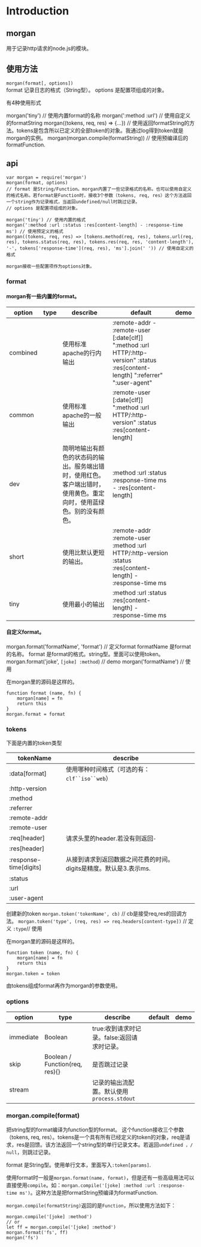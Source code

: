 # Introduction

## morgan

用于记录http请求的node.js的模块。

## 使用方法

`morgan(format[, options])`  
format 记录日志的格式（String型）。
options 是配置项组成的对象。

有4种使用形式

morgan('tiny') // 使用内置format的名称
morgan(':method :url') // 使用自定义的formatString
morgan((tokens, req, res) => {...}) // 使用返回formatString的方法。tokens是包含所以已定义的全部token的对象。我通过log得到token就是morgan的实例。
morgan(morgan.compile(formatString)) // 使用预编译后的formatFunction.

## api

    var morgan = require('morgan')
    morgan(format, options)
    // format 是String/Function。morgan内置了一些记录格式的名称。也可以使用自定义的格式名称。若format是Function时，接收3个参数（tokens, req, res）这个方法返回一个string作为记录格式，当返回undefined/null时跳过记录。
    // options 是配置项组成的对象。
    
    morgan('tiny') // 使用内置的格式
    morgan(':method :url :status :res[content-length] - :response-time ms') // 使用预定义的格式
    morgan((tokens, req, res) => [tokens.method(req, res), tokens.url(req, res), tokens.status(req, res), tokens.res(req, res, 'content-length'), '-', tokens['response-time'](req, res), 'ms'].join(' ')) // 使用自定义的格式
    
    morgan接收一些配置项作为options对象。

### format

#### morgan有一些内置的format。

| option   | type | describe                                                     | default                                                      | demo |
| -------- | ---- | ------------------------------------------------------------ | ------------------------------------------------------------ | ---- |
| combined |      | 使用标准apache的行内输出                                     | :remote-addr - :remote-user [:date[clf]] ":method :url HTTP/:http-version" :status :res[content-length] ":referrer" ":user-agent" |      |
| common   |      | 使用标准apache的一般输出                                     | :remote-user [:date[clf]] ":method :url HTTP/:http-version" :status :res[content-length] |      |
| dev      |      | 简明地输出有颜色的状态码的输出。服务端出错时，使用红色。客户端出错时，使用黄色。重定向时，使用蓝绿色。别的没有颜色。 | :method :url :status :response-time ms - :res[content-length] |      |
| short    |      | 使用比默认更短的输出。                                       | :remote-addr :remote-user :method :url HTTP/:http-version :status :res[content-length] - :response-time ms |      |
| tiny     |      | 使用最小的输出                                               | :method :url :status :res[content-length] - :response-time ms |      |

#### 自定义format。

morgan.format('formatName', 'format') // 定义format
formatName 是format的名称。
format 是format的格式。string型。里面可以使用token。
morgan.format('joke', `[joke] :method`) // demo
morgan('formatName') // 使用

在morgan里的源码是这样的。

```
function format (name, fn) {
    morgan[name] = fn
    return this
}
morgan.format = format
```

### tokens

下面是内置的token类型

| tokenName              | describe                                                     |      |
| ---------------------- | ------------------------------------------------------------ | ---- |
| :data[format]          | 使用哪种时间格式（可选的有：`clf``iso``web`）                |      |
| :http-version          |                                                              |      |
| :method                |                                                              |      |
| :referrer              |                                                              |      |
| :remote-addr           |                                                              |      |
| :remote-user           |                                                              |      |
| :req[header]           | 请求头里的header.若没有则返回`-`                             |      |
| :res[header]           |                                                              |      |
| :response-time[digits] | 从接到请求到返回数据之间花费的时间。digits是精度。默认是3.表示ms. |      |
| :status                |                                                              |      |
| :url                   |                                                              |      |
| :user-agent            |                                                              |      |

创建新的token
`morgan.token('tokenName', cb)` // cb是接受req,res的回调方法。
`morgan.token('type', (req, res) => req.headers[content-type])` // 定义
`:type`// 使用

在morgan里的源码是这样的。

```
function token (name, fn) {
    morgan[name] = fn
    return this
}
morgan.token = token
```

由tokens组成format再作为morgan的参数使用。

### options

| option    | type                           | describe                                    | default | demo |
| --------- | ------------------------------ | ------------------------------------------- | ------- | ---- |
| immediate | Boolean                        | true:收到请求时记录。false:返回请求时记录。 |         |      |
| skip      | Boolean / Function(req, res){} | 是否跳过记录                                |         |      |
| stream    |                                | 记录的输出流配置。默认使用`process.stdout`  |         |      |

### morgan.compile(format) 

把string型的format编译为function型的format。
这个function接收三个参数（tokens, req, res）。tokens是一个具有所有已经定义的token的对象，req是请求，res是回馈。该方法返回一个string型的单行记录文本。若返回`undefined ，/ null`，则跳过记录。

format 是String型。使用单行文本，里面写入`:token[params]`.

使用format时一般是`morgan.format(name, format)`，但是还有一些高级用法可以直接使用`compile`。如：`morgan.compile('[joke] :method :url :response-time ms')`。这种方法是把formatString预编译为formatFunction.

`morgan.compile(formatString)`返回的是`Function`，所以使用方法如下：

```
morgan.compile('[joke] :method')
// or
let ff = morgan.compile('[joke] :method')
morgan.format('fs', ff)
morgan('fs')
```